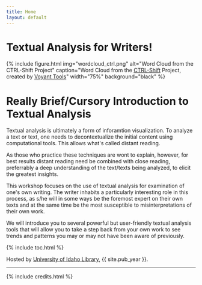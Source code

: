 ```yaml
---
title: Home
layout: default
---
```


# Textual Analysis for Writers!

{% include figure.html img="wordcloud_ctrl.png" alt="Word Cloud from the CTRL-Shift Project" caption="Word Cloud from the <a href='https://ctrl-shift.org'>CTRL-Shift</a> Project, created by <a href='https://voyant-tools.org/'>Voyant Tools</a>" width="75%" background="black" %}

# Really Brief/Cursory Introduction to Textual Analysis

Textual analysis is ultimately a form of inforamtion visualization. To analyze a text or text, one needs to decontextualize the initial content using computational tools. This allows what's called distant reading. 

As those who practice these techniques are wont to explain, however, for best results distant reading need be combined with close reading, preferrably a deep understanding of the text/texts being analyzed, to elicit the greatest insights. 

This workshop focuses on the use of textual analysis for examination of one's own writing. The writer inhabits a particularly interesting role in this process, as s/he will in some ways be the foremost expert on their own texts and at the same time be the most susceptible to misinterpretations of their own work.  

We will introduce you to several powerful but user-friendly textual analysis tools that will allow you to take a step back from your own work to see trends and patterns you may or may not have been aware of previously. 


{% include toc.html %}

Hosted by [University of Idaho Library](http://www.lib.uidaho.edu/), {{ site.pub_year }}.

------

{% include credits.html %}
